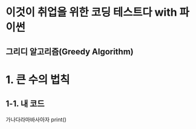 이것이 취업을 위한 코딩 테스트다 with 파이썬
===================================
그리디 알고리즘(Greedy Algorithm)
------------------------------
# 1. 큰 수의 법칙
## 1-1. 내 코드
가나다라마바사아자
  print()

